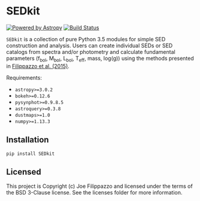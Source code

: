 # SEDkit

[![Powered by Astropy](http://img.shields.io/badge/powered%20by-AstroPy-orange.svg?style=flat)](http://www.astropy.org)
[![Build Status](https://travis-ci.org/hover2pi/SEDkit.svg?branch=master)](https://travis-ci.org/hover2pi/SEDkit)

`SEDkit` is a collection of pure Python 3.5 modules for simple SED construction and analysis. Users can create individual SEDs or SED catalogs from spectra and/or photometry and calculate fundamental parameters (f<sub>bol</sub>, M<sub>bol</sub>, L<sub>bol</sub>, T<sub>eff</sub>, mass, log(g)) using the methods presented in [Filippazzo et al. (2015)](http://adsabs.harvard.edu/abs/2015ApJ...810..158F).

Requirements:
- `astropy>=3.0.2`
- `bokeh>=0.12.6`
- `pysynphot>=0.9.8.5`
- `astroquery>=0.3.8`
- `dustmaps>=1.0`
- `numpy>=1.13.3`

## Installation

```pip install SEDkit```


## Licensed

This project is Copyright (c) Joe Filippazzo and licensed under the terms of the BSD 3-Clause license. See the licenses folder for more information.
